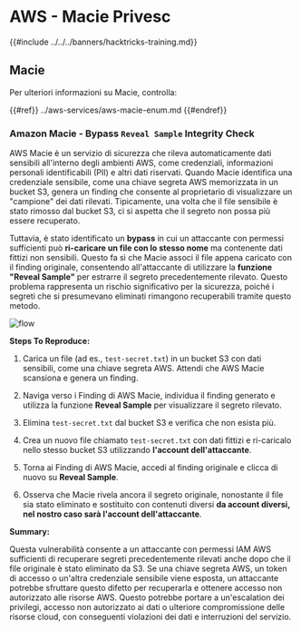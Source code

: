 # AWS - Macie Privesc

{{#include ../../../banners/hacktricks-training.md}}

## Macie

Per ulteriori informazioni su Macie, controlla:

{{#ref}}
../aws-services/aws-macie-enum.md
{{#endref}}

### Amazon Macie - Bypass `Reveal Sample` Integrity Check

AWS Macie è un servizio di sicurezza che rileva automaticamente dati sensibili all'interno degli ambienti AWS, come credenziali, informazioni personali identificabili (PII) e altri dati riservati. Quando Macie identifica una credenziale sensibile, come una chiave segreta AWS memorizzata in un bucket S3, genera un finding che consente al proprietario di visualizzare un "campione" dei dati rilevati. Tipicamente, una volta che il file sensibile è stato rimosso dal bucket S3, ci si aspetta che il segreto non possa più essere recuperato.

Tuttavia, è stato identificato un **bypass** in cui un attaccante con permessi sufficienti può **ri-caricare un file con lo stesso nome** ma contenente dati fittizi non sensibili. Questo fa sì che Macie associ il file appena caricato con il finding originale, consentendo all'attaccante di utilizzare la **funzione "Reveal Sample"** per estrarre il segreto precedentemente rilevato. Questo problema rappresenta un rischio significativo per la sicurezza, poiché i segreti che si presumevano eliminati rimangono recuperabili tramite questo metodo.

![flow](https://github.com/user-attachments/assets/7b83f2d3-1690-41f1-98cc-05ccd0154a66)

**Steps To Reproduce:**

1. Carica un file (ad es., `test-secret.txt`) in un bucket S3 con dati sensibili, come una chiave segreta AWS. Attendi che AWS Macie scansiona e genera un finding.

2. Naviga verso i Finding di AWS Macie, individua il finding generato e utilizza la funzione **Reveal Sample** per visualizzare il segreto rilevato.

3. Elimina `test-secret.txt` dal bucket S3 e verifica che non esista più.

4. Crea un nuovo file chiamato `test-secret.txt` con dati fittizi e ri-caricalo nello stesso bucket S3 utilizzando **l'account dell'attaccante**.

5. Torna ai Finding di AWS Macie, accedi al finding originale e clicca di nuovo su **Reveal Sample**.

6. Osserva che Macie rivela ancora il segreto originale, nonostante il file sia stato eliminato e sostituito con contenuti diversi **da account diversi, nel nostro caso sarà l'account dell'attaccante**.

**Summary:**

Questa vulnerabilità consente a un attaccante con permessi IAM AWS sufficienti di recuperare segreti precedentemente rilevati anche dopo che il file originale è stato eliminato da S3. Se una chiave segreta AWS, un token di accesso o un'altra credenziale sensibile viene esposta, un attaccante potrebbe sfruttare questo difetto per recuperarla e ottenere accesso non autorizzato alle risorse AWS. Questo potrebbe portare a un'escalation dei privilegi, accesso non autorizzato ai dati o ulteriore compromissione delle risorse cloud, con conseguenti violazioni dei dati e interruzioni del servizio.
